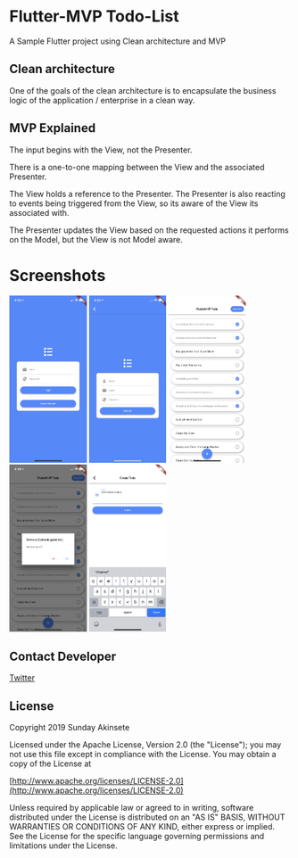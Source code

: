 # Flutter-MVP Todo-List

A Sample Flutter project using Clean architecture and MVP

## Clean architecture
One of the goals of the clean architecture is to encapsulate the business logic of the application / enterprise in a clean way.

## MVP Explained
The input begins with the View, not the Presenter.

There is a one-to-one mapping between the View and the associated Presenter.

The View holds a reference to the Presenter. The Presenter is also reacting to events being triggered from the View, so its aware of the View its associated with.

The Presenter updates the View based on the requested actions it performs on the Model, but the View is not Model aware.


# Screenshots
<img src="https://github.com/akinsete/Flutter-Todo-MVP-App/blob/master/assets/images/sign_in.png" height="300">
<img src="https://github.com/akinsete/Flutter-Todo-MVP-App/blob/master/assets/images/sign_up.png" height="300">
<img src="https://github.com/akinsete/Flutter-Todo-MVP-App/blob/master/assets/images/todo_list.png" height="300">
<img src="https://github.com/akinsete/Flutter-Todo-MVP-App/blob/master/assets/images/cofirm_delete.png" height="300">
<img src="https://github.com/akinsete/Flutter-Todo-MVP-App/blob/master/assets/images/create_todo.png" height="300">


## Contact Developer
[Twitter](https://twitter.com/AkinseteSunday)

## License
Copyright 2019 Sunday Akinsete

Licensed under the Apache License, Version 2.0 (the "License"); you may not use this file except in compliance with the License. You may obtain a copy of the License at

[http://www.apache.org/licenses/LICENSE-2.0](http://www.apache.org/licenses/LICENSE-2.0)

Unless required by applicable law or agreed to in writing, software distributed under the License is distributed on an 
"AS IS" BASIS, WITHOUT WARRANTIES OR CONDITIONS OF ANY KIND, either express or implied. See the License for the specific language governing permissions and limitations under the License.